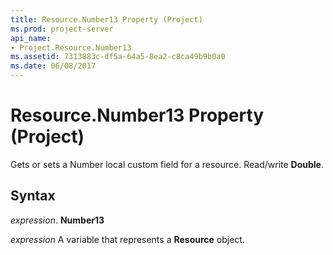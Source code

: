```yaml
---
title: Resource.Number13 Property (Project)
ms.prod: project-server
api_name:
- Project.Resource.Number13
ms.assetid: 7313883c-df5a-64a5-8ea2-c8ca49b9b0a0
ms.date: 06/08/2017
---
```



# Resource.Number13 Property (Project)

Gets or sets a Number local custom field for a resource. Read/write **Double**.


## Syntax

 _expression_. **Number13**

 _expression_ A variable that represents a **Resource** object.


